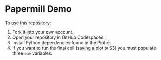 # Papermill Demo

To use this repository:

1. Fork it into your own account.
2. Open your repository in GitHub Codespaces.
3. Install Python dependencies found in the Pipfile.
4. If you want to run the final cell (saving a plot to S3) you must populate three `env` variables.
